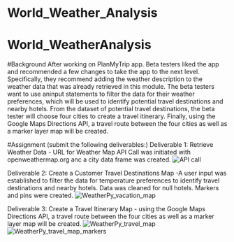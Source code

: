 # World_Weather_Analysis
# World_WeatherAnalysis
#Background
After working on PlanMyTrip app. Beta testers liked the app and  recommended a few changes to take the app to the next level. Specifically, they recommend adding the weather description to the weather data that was already retrieved in this module. The beta testers want to  use  aninput statements to filter the data for their weather preferences, which will be used to identify potential travel destinations and nearby hotels. From the dataset of potential travel destinations, the beta tester will choose four cities to create a travel itinerary. Finally, using the Google Maps Directions API, a travel route between the four cities as well as a marker layer map will be created.

#Assignment (submit the following deliverables:)
Deliverable 1: Retrieve Weather Data - URL for Weather Map API Call was initiated with openweathermap.org anc a city data frame was created.
![API call](https://user-images.githubusercontent.com/92903447/144728935-49df82d9-d454-4b2d-8d7c-6a28479336b8.png)

Deliverable 2: Create a Customer Travel Destinations Map -A user input was established to filter  the data for temperature preferences to identify travel destinations and nearby hotels.  Data was cleaned for null hotels. Markers and pins were created. 
![WeatherPy_vacation_map](https://user-images.githubusercontent.com/92903447/144728948-d3c96479-c763-47f2-81c9-b3158ff2d9c3.png)

Deliverable 3: Create a Travel Itinerary Map - using the Google Maps Directions API, a travel route between the four cities as well as a marker layer map will be created.
![WeatherPy_travel_map](https://user-images.githubusercontent.com/92903447/144729172-d6260a61-faeb-43ff-b6d0-06796491f9aa.png)
![WeatherPy_travel_map_markers](https://user-images.githubusercontent.com/92903447/144729182-ad1b63b1-dee2-4065-a3d8-302d933770ad.png)
